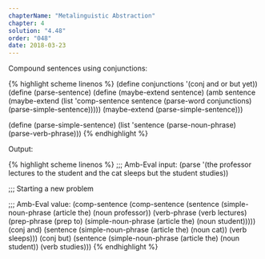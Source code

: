 ```yaml
---
chapterName: "Metalinguistic Abstraction"
chapter: 4
solution: "4.48"
order: "048"
date: 2018-03-23 
---
```


Compound sentences using conjunctions:

{% highlight scheme linenos %}
(define conjunctions '(conj and or but yet))
(define (parse-sentence)
  (define (maybe-extend sentence)
    (amb sentence
         (maybe-extend (list 'comp-sentence
                             sentence
							 (parse-word conjunctions)
                             (parse-simple-sentence)))))
  (maybe-extend (parse-simple-sentence)))

(define (parse-simple-sentence)
  (list 'sentence
         (parse-noun-phrase)
         (parse-verb-phrase)))
{% endhighlight %}

Output:

{% highlight scheme linenos %}
;;; Amb-Eval input:
(parse '(the professor lectures to the student and the cat sleeps but the student studies))

;;; Starting a new problem 

;;; Amb-Eval value:
(comp-sentence
 (comp-sentence
  (sentence (simple-noun-phrase
			 (article the) (noun professor))
			(verb-phrase (verb lectures)
						 (prep-phrase (prep to)
									  (simple-noun-phrase
									   (article the) (noun student)))))
  (conj and)
  (sentence
   (simple-noun-phrase (article the) (noun cat)) (verb sleeps)))
 (conj but)
 (sentence
  (simple-noun-phrase (article the) (noun student)) (verb studies)))
{% endhighlight %}
